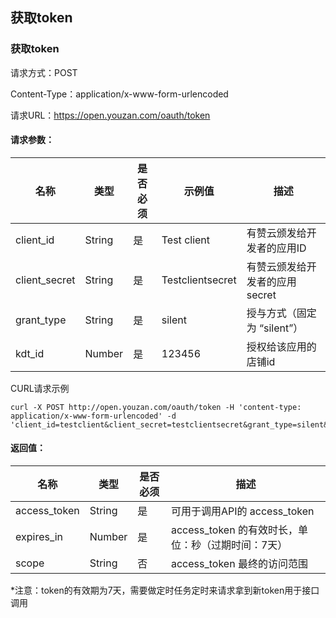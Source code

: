 ## 获取token

### 获取token
请求方式：POST

Content-Type：application/x-www-form-urlencoded

请求URL：https://open.youzan.com/oauth/token

#### 请求参数：

| 名称            | 类型     | 是否必须 | 示例值                | 描述                             |
| ------------- | ------ | ---- | ------------------ | ------------------------------ |
| client_id     | String | 是    | Test client        | 有赞云颁发给开发者的应用ID                 |
| client_secret | String | 是    | Testclientsecret   | 有赞云颁发给开发者的应用secret             |
| grant_type    | String | 是    | silent | 授与方式（固定为 “silent”） |
| kdt_id        | Number | 是    | 123456             | 授权给该应用的店铺id           |

CURL请求示例
```curl
curl -X POST http://open.youzan.com/oauth/token -H 'content-type: application/x-www-form-urlencoded' -d 'client_id=testclient&client_secret=testclientsecret&grant_type=silent&kdt_id=88888'
```

#### 返回值：

| 名称            | 类型     | 是否必须 | 描述                                       |
| ------------- | ------ | ---- | ---------------------------------------- |
| access_token  | String | 是    | 可用于调用API的 access_token                   |
| expires_in    | Number | 是    | access_token 的有效时长，单位：秒（过期时间：7天）         |
| scope         | String | 否    | access_token 最终的访问范围                     |

*注意：token的有效期为7天，需要做定时任务定时来请求拿到新token用于接口调用
